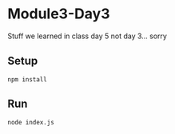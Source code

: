 # Module3-Day3

Stuff we learned in class day 5 not day 3... sorry

## Setup

```
npm install
```

## Run

```
node index.js
```
<!-- "console-log-colors": "^0.4.0",
    "lodash": "^4.17.21",
    "request": "^2.88.2" -->
  